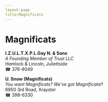 ```yaml
---
layout:page
title:Magnificats
---
```

# Magnificats

**I.Z.U.L.T.X.P.L.Gay N. & Sons**  
_A Founding Member of Trust LLC_  
Hemlock & Lincoln, Juliettside  
☎ 376-8049



**U. Snow (Magnificats)**  
_You want Magnificats? We've got Magnificats!!_  
6950 3rd Road, Xrayster  
☎ 398-6330




